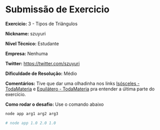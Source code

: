 # Submissão de Exercicio

**Exercicio:** 3 - Tipos de Triângulos

**Nickname:** szuyuri

**Nível Técnico:** Estudante

**Empresa:** Nenhuma

**Twitter:** https://twitter.com/szuyuri

**Dificuldade de Resolução:** Médio

**Comentários:**
Tive que dar uma olhadinha nos links [Isósceles - TodaMateria](https://www.todamateria.com.br/triangulo-isosceles/) e [Equilátero - TodaMateria](https://www.todamateria.com.br/triangulo-equilatero/) pra entender a última parte do exercício.

**Como rodar o desafio:**
Use o comando abaixo
```bash
node app arg1 arg2 arg3

# node app 1.0 2.0 1.0
```